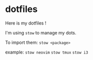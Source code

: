dotfiles
========

Here is my dotfiles !

I'm using `stow` to manage my dots.

To import them:
`stow <package>`

example:
`stow neovim`
`stow tmux`
`stow i3`

